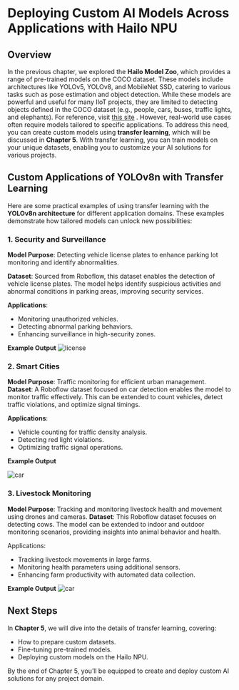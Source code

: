 # Deploying Custom AI Models Across Applications with Hailo NPU

## Overview


In the previous chapter, we explored the **Hailo Model Zoo**, which provides a range of pre-trained models on the COCO dataset. These models include architectures like YOLOv5, YOLOv8, and MobileNet SSD, catering to various tasks such as pose estimation and object detection. While these models are powerful and useful for many IIoT projects, they are limited to detecting objects defined in the COCO dataset (e.g., people, cars, buses, traffic lights, and elephants). For reference, visit [this site](https://cocodataset.org/#explore) .
However, real-world use cases often require models tailored to specific applications. To address this need, you can create custom models using **transfer learning**, which will be discussed in **Chapter 5**. With transfer learning, you can train models on your unique datasets, enabling you to customize your AI solutions for various projects.

## Custom Applications of YOLOv8n with Transfer Learning

Here are some practical examples of using transfer learning with the **YOLOv8n architecture** for different application domains. These examples demonstrate how tailored models can unlock new possibilities:

### 1. Security and Surveillance 

**Model Purpose**: Detecting vehicle license plates to enhance parking lot monitoring and identify abnormalities.

**Dataset**: Sourced from Roboflow, this dataset enables the detection of vehicle license plates. The model helps identify suspicious activities and abnormal conditions in parking areas, improving security services.

**Applications**:
- Monitoring unauthorized vehicles.
- Detecting abnormal parking behaviors.
- Enhancing surveillance in high-security zones.

**Example Output**
![license](../../pictures/Chapter3/plate.gif)

### 2. Smart Cities 

**Model Purpose**: Traffic monitoring for efficient urban management.
**Dataset**: A Roboflow dataset focused on car detection enables the model to monitor traffic effectively. This can be extended to count vehicles, detect traffic violations, and optimize signal timings.

**Applications**:
- Vehicle counting for traffic density analysis.
- Detecting red light violations.
- Optimizing traffic signal operations.

**Example Output**

![car](../../pictures/Chapter3/car.gif)

### 3. Livestock Monitoring

**Model Purpose**: Tracking and monitoring livestock health and movement using drones and cameras.
**Dataset**: This Roboflow dataset focuses on detecting cows. The model can be extended to indoor and outdoor monitoring scenarios, providing insights into animal behavior and health.

Applications:
- Tracking livestock movements in large farms.
- Monitoring health parameters using additional sensors.
- Enhancing farm productivity with automated data collection.

**Example Output**
![car](../../pictures/Chapter3/cow.gif)

## Next Steps
In **Chapter 5**, we will dive into the details of transfer learning, covering:

- How to prepare custom datasets.
- Fine-tuning pre-trained models.
- Deploying custom models on the Hailo NPU.

By the end of Chapter 5, you’ll be equipped to create and deploy custom AI solutions for any project domain.








